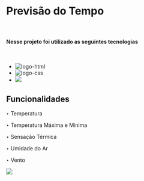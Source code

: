 <h1> Previsão do Tempo </h1>

<br>
<h4> Nesse projeto foi utilizado as seguintes tecnologias </h4>
<br>

- <img src= "https://img.shields.io/badge/HTML-239120?style=for-the-badge&logo=html5&logoColor=white" alt=logo-html />
 
- <img src= "https://img.shields.io/badge/CSS-239120?&style=for-the-badge&logo=css3&logoColor=white" alt=logo-css />


- <img src= "https://img.shields.io/badge/JavaScript-F7DF1E?style=for-the-badge&logo=javascript&logoColor=black" />

  

<h2> Funcionalidades </h2>
<p> ‣ Temperatura </p>
<p> ‣ Temperatura Máxima e Mínima  </p>
<p> ‣ Sensação Térmica  </p>
<p> ‣ Umidade do Ar  </p>
<p> ‣ Vento  </p>

<img src= "https://github.com/Filipeelopess98/Previsao-do-tempo/blob/main/art%20project%20temp.png?raw=true" />


